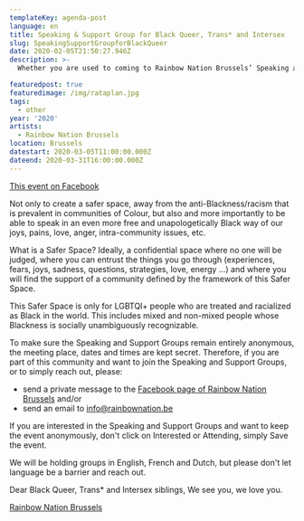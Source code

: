 ```yaml
---
templateKey: agenda-post
language: en
title: Speaking & Support Group for Black Queer, Trans* and Intersex
slug: SpeakingSupportGroupforBlackQueer
date: 2020-02-05T21:50:27.946Z
description: >-
  Whether you are used to coming to Rainbow Nation Brussels’ Speaking and Support groups or this is your first time, you are very heartfully welcome. After organizing Speaking and Support groups for QT*IBPOC (LGBTQI+ People who are Black or of Colour) for more than a year and a half, we have decided, starting from this Black History Month Belgium, to ALSO organizing speaking groups strictly for Black LGBTQI+ People in Brussels.

featuredpost: true
featuredimage: /img/rataplan.jpg
tags:
  - other
year: '2020'
artists:
  - Rainbow Nation Brussels
location: Brussels
datestart: 2020-03-05T11:00:00.000Z
dateend: 2020-03-31T16:00:00.000Z
---
```

[This event on Facebook](https://www.facebook.com/events/556344878563958/)


Not only to create a safer space, away from the anti-Blackness/racism that is prevalent in communities of Colour, but also and more importantly to be able to speak in an even more free and unapologetically Black way of our joys, pains, love, anger, intra-community issues, etc.

What is a Safer Space? Ideally, a confidential space where no one will be judged, where you can entrust the things you go through (experiences, fears, joys, sadness, questions, strategies, love, energy ...) and where you will find the support of a community defined by the framework of this Safer Space.

This Safer Space is only for LGBTQI+ people who are treated and racialized as Black in the world. This includes mixed and non-mixed people whose Blackness is socially unambiguously recognizable.

To make sure the Speaking and Support Groups remain entirely anonymous, the meeting place, dates and times are kept secret. Therefore, if you are part of this community and want to join the Speaking and Support Groups, or to simply reach out, please:
- send a private message to the [Facebook page of Rainbow Nation Brussels](https://www.facebook.com/rainbownationbrussels/)
and/or
- send an email to [info@rainbownation.be](mailto:info@rainbownation.be)

If you are interested in the Speaking and Support Groups and want to keep the event anonymously, don't click on Interested or Attending, simply Save the event.

We will be holding groups in English, French and Dutch, but please don't let language be a barrier and reach out.

Dear Black Queer, Trans* and Intersex siblings,
We see you, we love you.

[Rainbow Nation Brussels](https://www.facebook.com/rainbownationbrussels/)
